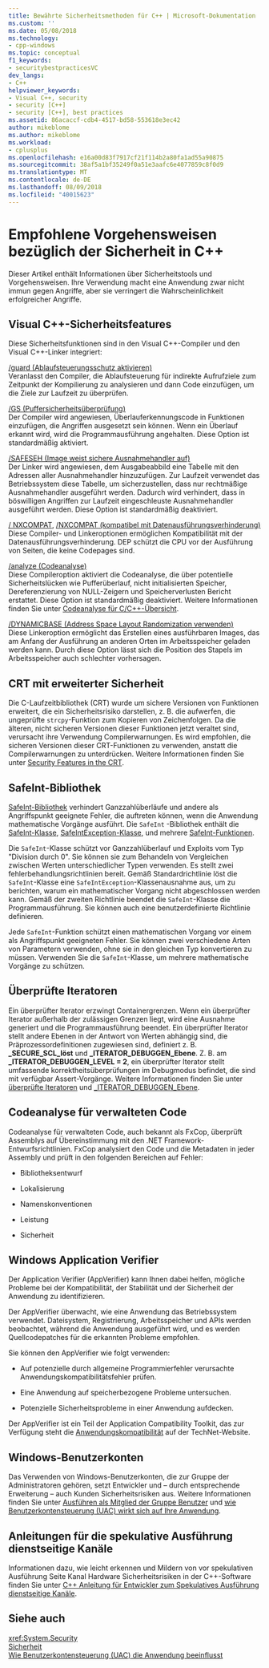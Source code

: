 ```yaml
---
title: Bewährte Sicherheitsmethoden für C++ | Microsoft-Dokumentation
ms.custom: ''
ms.date: 05/08/2018
ms.technology:
- cpp-windows
ms.topic: conceptual
f1_keywords:
- securitybestpracticesVC
dev_langs:
- C++
helpviewer_keywords:
- Visual C++, security
- security [C++]
- security [C++], best practices
ms.assetid: 86acaccf-cdb4-4517-bd58-553618e3ec42
author: mikeblome
ms.author: mikeblome
ms.workload:
- cplusplus
ms.openlocfilehash: e16a00d83f7917cf21f114b2a80fa1ad55a90875
ms.sourcegitcommit: 38af5a1bf35249f0a51e3aafc6e4077859c8f0d9
ms.translationtype: MT
ms.contentlocale: de-DE
ms.lasthandoff: 08/09/2018
ms.locfileid: "40015623"
---
```

# <a name="security-best-practices-for-c"></a>Empfohlene Vorgehensweisen bezüglich der Sicherheit in C++

Dieser Artikel enthält Informationen über Sicherheitstools und Vorgehensweisen. Ihre Verwendung macht eine Anwendung zwar nicht immun gegen Angriffe, aber sie verringert die Wahrscheinlichkeit erfolgreicher Angriffe.  
  
## <a name="visual-c-security-features"></a>Visual C++-Sicherheitsfeatures

 Diese Sicherheitsfunktionen sind in den Visual C++-Compiler und den Visual C++-Linker integriert:  
  
 [/guard (Ablaufsteuerungsschutz aktivieren)](../build/reference/guard-enable-control-flow-guard.md)  
 Veranlasst den Compiler, die Ablaufsteuerung für indirekte Aufrufziele zum Zeitpunkt der Kompilierung zu analysieren und dann Code einzufügen, um die Ziele zur Laufzeit zu überprüfen.  
  
 [/GS (Puffersicherheitsüberprüfung)](../build/reference/gs-buffer-security-check.md)  
 Der Compiler wird angewiesen, Überlauferkennungscode in Funktionen einzufügen, die Angriffen ausgesetzt sein können. Wenn ein Überlauf erkannt wird, wird die Programmausführung angehalten. Diese Option ist standardmäßig aktiviert.  
  
 [/SAFESEH (Image weist sichere Ausnahmehandler auf)](../build/reference/safeseh-image-has-safe-exception-handlers.md)  
 Der Linker wird angewiesen, dem Ausgabeabbild eine Tabelle mit den Adressen aller Ausnahmehandler hinzuzufügen. Zur Laufzeit verwendet das Betriebssystem diese Tabelle, um sicherzustellen, dass nur rechtmäßige Ausnahmehandler ausgeführt werden. Dadurch wird verhindert, dass in böswilligen Angriffen zur Laufzeit eingeschleuste Ausnahmehandler ausgeführt werden. Diese Option ist standardmäßig deaktiviert.  
  
 [/ NXCOMPAT](../build/reference/nxcompat.md),  [ /NXCOMPAT (kompatibel mit Datenausführungsverhinderung)](../build/reference/nxcompat-compatible-with-data-execution-prevention.md)  
 Diese Compiler- und Linkeroptionen ermöglichen Kompatibilität mit der Datenausführungsverhinderung. DEP schützt die CPU vor der Ausführung von Seiten, die keine Codepages sind.  
  
 [/analyze (Codeanalyse)](../build/reference/analyze-code-analysis.md)  
 Diese Compileroption aktiviert die Codeanalyse, die über potentielle Sicherheitslücken wie Pufferüberlauf, nicht initialisierten Speicher, Dereferenzierung von NULL-Zeigern und Speicherverlusten Bericht erstattet. Diese Option ist standardmäßig deaktiviert. Weitere Informationen finden Sie unter [Codeanalyse für C/C++-Übersicht](/visualstudio/code-quality/code-analysis-for-c-cpp-overview).  
  
 [/DYNAMICBASE (Address Space Layout Randomization verwenden)](../build/reference/dynamicbase-use-address-space-layout-randomization.md)  
 Diese Linkeroption ermöglicht das Erstellen eines ausführbaren Images, das am Anfang der Ausführung an anderen Orten im Arbeitsspeicher geladen werden kann. Durch diese Option lässt sich die Position des Stapels im Arbeitsspeicher auch schlechter vorhersagen.  
  
## <a name="security-enhanced-crt"></a>CRT mit erweiterter Sicherheit  
 Die C-Laufzeitbibliothek (CRT) wurde um sichere Versionen von Funktionen erweitert, die ein Sicherheitsrisiko darstellen, z. B. die aufwerfen, die ungeprüfte `strcpy`-Funktion zum Kopieren von Zeichenfolgen. Da die älteren, nicht sicheren Versionen dieser Funktionen jetzt veraltet sind, verursacht ihre Verwendung Compilerwarnungen. Es wird empfohlen, die sicheren Versionen dieser CRT-Funktionen zu verwenden, anstatt die Compilerwarnungen zu unterdrücken. Weitere Informationen finden Sie unter [Security Features in the CRT](../c-runtime-library/security-features-in-the-crt.md).  
  
## <a name="safeint-library"></a>SafeInt-Bibliothek  
 [SafeInt-Bibliothek](../windows/safeint-library.md) verhindert Ganzzahlüberläufe und andere als Angriffspunkt geeignete Fehler, die auftreten können, wenn die Anwendung mathematische Vorgänge ausführt. Die `SafeInt` -Bibliothek enthält die [SafeInt-Klasse](../windows/safeint-class.md), [SafeIntException-Klasse](../windows/safeintexception-class.md), und mehrere [SafeInt-Funktionen](../windows/safeint-functions.md).  
  
 Die `SafeInt`-Klasse schützt vor Ganzzahlüberlauf und Exploits vom Typ "Division durch 0". Sie können sie zum Behandeln von Vergleichen zwischen Werten unterschiedlicher Typen verwenden. Es stellt zwei fehlerbehandlungsrichtlinien bereit. Gemäß Standardrichtlinie löst die `SafeInt`-Klasse eine `SafeIntException`-Klassenausnahme aus, um zu berichten, warum ein mathematischer Vorgang nicht abgeschlossen werden kann. Gemäß der zweiten Richtlinie beendet die `SafeInt`-Klasse die Programmausführung. Sie können auch eine benutzerdefinierte Richtlinie definieren.  
  
 Jede `SafeInt`-Funktion schützt einen mathematischen Vorgang vor einem als Angriffspunkt geeigneten Fehler. Sie können zwei verschiedene Arten von Parametern verwenden, ohne sie in den gleichen Typ konvertieren zu müssen. Verwenden Sie die `SafeInt`-Klasse, um mehrere mathematische Vorgänge zu schützen.  
  
## <a name="checked-iterators"></a>Überprüfte Iteratoren  
 Ein überprüfter Iterator erzwingt Containergrenzen. Wenn ein überprüfter Iterator außerhalb der zulässigen Grenzen liegt, wird eine Ausnahme generiert und die Programmausführung beendet. Ein überprüfter Iterator stellt andere Ebenen in der Antwort von Werten abhängig sind, die Präprozessordefinitionen zugewiesen sind, definiert z. B.  **\_SECURE\_SCL\_löst** und  **\_ITERATOR\_DEBUGGEN\_Ebene**. Z. B. am  **\_ITERATOR\_DEBUGGEN\_LEVEL = 2**, ein überprüfter Iterator stellt umfassende korrektheitsüberprüfungen im Debugmodus befindet, die sind mit verfügbar Assert-Vorgänge. Weitere Informationen finden Sie unter [überprüfte Iteratoren](../standard-library/checked-iterators.md) und [ \_ITERATOR\_DEBUGGEN\_Ebene](../standard-library/iterator-debug-level.md).  
  
## <a name="code-analysis-for-managed-code"></a>Codeanalyse für verwalteten Code  
 Codeanalyse für verwalteten Code, auch bekannt als FxCop, überprüft Assemblys auf Übereinstimmung mit den .NET Framework-Entwurfsrichtlinien. FxCop analysiert den Code und die Metadaten in jeder Assembly und prüft in den folgenden Bereichen auf Fehler:  
  
-   Bibliotheksentwurf  
  
-   Lokalisierung  
  
-   Namenskonventionen   
  
-   Leistung  
  
-   Sicherheit  
  
## <a name="windows-application-verifier"></a>Windows Application Verifier  
 Der Application Verifier (AppVerifier) kann Ihnen dabei helfen, mögliche Probleme bei der Kompatibilität, der Stabilität und der Sicherheit der Anwendung zu identifizieren.  
  
 Der AppVerifier überwacht, wie eine Anwendung das Betriebssystem verwendet. Dateisystem, Registrierung, Arbeitsspeicher und APIs werden beobachtet, während die Anwendung ausgeführt wird, und es werden Quellcodepatches für die erkannten Probleme empfohlen.  
  
 Sie können den AppVerifier wie folgt verwenden:  
  
-   Auf potenzielle durch allgemeine Programmierfehler verursachte Anwendungskompatibilitätsfehler prüfen.  
  
-   Eine Anwendung auf speicherbezogene Probleme untersuchen.  

-   Potenzielle Sicherheitsprobleme in einer Anwendung aufdecken.  
  
 Der AppVerifier ist ein Teil der Application Compatibility Toolkit, das zur Verfügung steht die [Anwendungskompatibilität](http://go.microsoft.com/fwlink/p/?linkid=91277) auf der TechNet-Website.  
  

## <a name="windows-user-accounts"></a>Windows-Benutzerkonten  
 Das Verwenden von Windows-Benutzerkonten, die zur Gruppe der Administratoren gehören, setzt Entwickler und – durch entsprechende Erweiterung – auch Kunden Sicherheitsrisiken aus. Weitere Informationen finden Sie unter [Ausführen als Mitglied der Gruppe Benutzer](running-as-a-member-of-the-users-group.md) und [wie Benutzerkontensteuerung (UAC) wirkt sich auf Ihre Anwendung](how-user-account-control-uac-affects-your-application.md).

## <a name="guidance-for-speculative-execution-side-channels"></a>Anleitungen für die spekulative Ausführung dienstseitige Kanäle

Informationen dazu, wie leicht erkennen und Mildern von vor spekulativen Ausführung Seite Kanal Hardware Sicherheitsrisiken in der C++-Software finden Sie unter [C++ Anleitung für Entwickler zum Spekulatives Ausführung dienstseitige Kanäle](developer-guidance-speculative-execution.md).

## <a name="see-also"></a>Siehe auch  
<xref:System.Security>   
[Sicherheit](/dotnet/standard/security/index)   
[Wie Benutzerkontensteuerung (UAC) die Anwendung beeinflusst](how-user-account-control-uac-affects-your-application.md)
